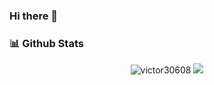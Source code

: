 ### Hi there 👋

<!--
**victor30608/victor30608** is a ✨ _special_ ✨ repository because its `README.md` (this file) appears on your GitHub profile.

Here are some ideas to get you started:

- 🔭 I’m currently working on ...
- 🌱 I’m currently learning ...
- 👯 I’m looking to collaborate on ...
- 🤔 I’m looking for help with ...
- 💬 Ask me about ...
- 📫 How to reach me: ...
- 😄 Pronouns: ...
- ⚡ Fun fact: ...
-->


### 📊 Github Stats
<p align="center"> <img src="https://github-readme-stats.vercel.app/api?username=victor30608&show_icons=true&theme=gotham" alt="victor30608" />
<img src='https://github-readme-stats.vercel.app/api/top-langs/?username=victor30608&theme=tokyonight&hide_langs_below=4' />

</a>

<br>
